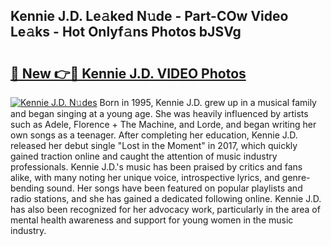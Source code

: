 ## Kennie J.D. Le𝚊ked N𝚞de - Part-COw Video Le𝚊ks - Hot Onlyf𝚊ns Photos bJSVg

# <h2><a href="http://ac26911.deff.icu/?id=Kennie+J.D.">🔗 New 👉🔴 Kennie J.D. VIDEO Photos</a></h2>

[![Kennie J.D. N𝚞des](https://i.imgur.com/rIISA9y.gif)](http://ac26911.deff.icu/?id=Kennie+J.D.)
Born in 1995, Kennie J.D. grew up in a musical family and began singing at a young age. She was heavily influenced by artists such as Adele, Florence + The Machine, and Lorde, and began writing her own songs as a teenager. After completing her education, Kennie J.D. released her debut single "Lost in the Moment" in 2017, which quickly gained traction online and caught the attention of music industry professionals. Kennie J.D.'s music has been praised by critics and fans alike, with many noting her unique voice, introspective lyrics, and genre-bending sound. Her songs have been featured on popular playlists and radio stations, and she has gained a dedicated following online. Kennie J.D. has also been recognized for her advocacy work, particularly in the area of mental health awareness and support for young women in the music industry.
